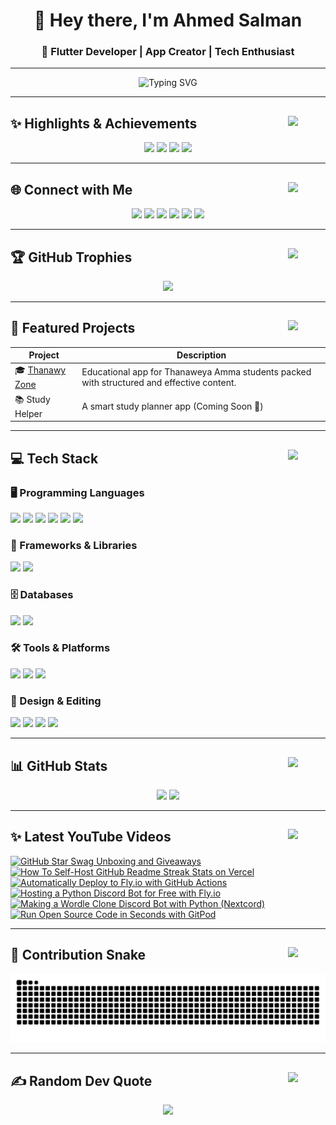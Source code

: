 <h1 align="center">👋 Hey there, I'm Ahmed Salman</h1>
<h3 align="center">🚀 Flutter Developer | App Creator | Tech Enthusiast</h3>

---

<p align="center">
  <img src="https://readme-typing-svg.demolab.com?font=Fira+Code&weight=500&pause=1000&color=09F7E9&width=435&lines=Welcome+to+my+GitHub!;I'm+a+Flutter+Developer.;Building+apps+for+students+worldwide!" alt="Typing SVG" />
</p>

---

## ✨ Highlights & Achievements <img src="https://media.giphy.com/media/3o7TKtnuHOHHUjR38Y/giphy.gif" width="60" align="right"/>

<p align="center">
  <img src="https://img.shields.io/badge/Downloads-200K%2B-success?style=for-the-badge&logo=google-play&logoColor=white"/>
  <img src="https://img.shields.io/badge/Experience-5+%20Years-blueviolet?style=for-the-badge"/>
  <img src="https://img.shields.io/badge/Focus-Education%20Apps-orange?style=for-the-badge"/>
  <img src="https://img.shields.io/badge/TimeZone-Egypt%20UTC%2B2-blue?style=for-the-badge"/>
</p>

---

## 🌐 Connect with Me <img src="https://media.giphy.com/media/26BRv0ThflsHCqDrG/giphy.gif" width="60" align="right"/>

<p align="center">
  <a href="https://linkedin.com/in/ahmed-3rida"><img src="https://img.shields.io/badge/LinkedIn-%230077B5.svg?logo=linkedin&logoColor=white"/></a>
  <a href="https://youtube.com/@A7med.Salman.3rida"><img src="https://img.shields.io/badge/YouTube-%23FF0000.svg?logo=YouTube&logoColor=white"/></a>
  <a href="https://discord.gg/X7EBa5gVSc"><img src="https://img.shields.io/badge/Discord-%237289DA.svg?logo=discord&logoColor=white"/></a>
  <a href="https://instagram.com/a7med.salman.3rida"><img src="https://img.shields.io/badge/Instagram-%23E4405F.svg?logo=Instagram&logoColor=white"/></a>
  <a href="https://tiktok.com/@a7med.salman.3rida"><img src="https://img.shields.io/badge/TikTok-%23000000.svg?logo=TikTok&logoColor=white"/></a>
  <a href="https://facebook.com/Ahmed.Salman.Areda"><img src="https://img.shields.io/badge/Facebook-%231877F2.svg?logo=Facebook&logoColor=white"/></a>
</p>

---

## 🏆 GitHub Trophies <img src="https://media.giphy.com/media/5GoVLqeAOo6PK/giphy.gif" width="60" align="right"/>

<p align="center">
  <img src="https://github-profile-trophy.vercel.app/?username=ahmed-3rida&theme=dracula&row=1&column=7" />
</p>

---

## 🚀 Featured Projects <img src="https://media.giphy.com/media/13HgwGsXF0aiGY/giphy.gif" width="60" align="right"/>

| Project | Description |
| ------- | ----------- |
| 🎓 [Thanawy Zone](https://play.google.com/store/apps/details?id=com.eltafouq3sec) | Educational app for Thanaweya Amma students packed with structured and effective content. |
| 📚 Study Helper | A smart study planner app (Coming Soon 🚀) |

---

## 💻 Tech Stack <img src="https://media.giphy.com/media/LMt9638dO8dftAjtco/giphy.gif" width="60" align="right"/>

### 🖥️ Programming Languages
<p>
  <img src="https://img.shields.io/badge/Dart-0175C2?style=for-the-badge&logo=dart&logoColor=white"/>
  <img src="https://img.shields.io/badge/Python-3670A0?style=for-the-badge&logo=python&logoColor=ffdd54"/>
  <img src="https://img.shields.io/badge/C-00599C?style=for-the-badge&logo=c&logoColor=white"/>
  <img src="https://img.shields.io/badge/C++-00599C?style=for-the-badge&logo=c%2B%2B&logoColor=white"/>
  <img src="https://img.shields.io/badge/HTML5-E34F26?style=for-the-badge&logo=html5&logoColor=white"/>
  <img src="https://img.shields.io/badge/CSS3-1572B6?style=for-the-badge&logo=css3&logoColor=white"/>
</p>

### 🚀 Frameworks & Libraries
<p>
  <img src="https://img.shields.io/badge/Flutter-02569B?style=for-the-badge&logo=flutter&logoColor=white"/>
  <img src="https://img.shields.io/badge/Firebase-FFCA28?style=for-the-badge&logo=firebase&logoColor=white"/>
</p>

### 🗄️ Databases
<p>
  <img src="https://img.shields.io/badge/Supabase-3ECF8E?style=for-the-badge&logo=supabase&logoColor=white"/>
  <img src="https://img.shields.io/badge/SQLite-07405E?style=for-the-badge&logo=sqlite&logoColor=white"/>
</p>

### 🛠️ Tools & Platforms
<p>
  <img src="https://img.shields.io/badge/Git-F05033?style=for-the-badge&logo=git&logoColor=white"/>
  <img src="https://img.shields.io/badge/GitHub-181717?style=for-the-badge&logo=github&logoColor=white"/>
  <img src="https://img.shields.io/badge/Notion-000000?style=for-the-badge&logo=notion&logoColor=white"/>
</p>

### 🎨 Design & Editing
<p>
  <img src="https://img.shields.io/badge/Figma-F24E1E?style=for-the-badge&logo=figma&logoColor=white"/>
  <img src="https://img.shields.io/badge/Canva-00C4CC?style=for-the-badge&logo=canva&logoColor=white"/>
  <img src="https://img.shields.io/badge/Photoshop-31A8FF?style=for-the-badge&logo=adobe-photoshop&logoColor=white"/>
  <img src="https://img.shields.io/badge/Premiere%20Pro-9999FF?style=for-the-badge&logo=adobe-premiere-pro&logoColor=white"/>
</p>

---

## 📊 GitHub Stats <img src="https://media.giphy.com/media/l3vR85PnGsBwu1PFK/giphy.gif" width="60" align="right"/>

<p align="center">
  <img src="https://streak-stats.demolab.com?user=ahmed-3rida&theme=dracula&hide_border=true&border_radius=5" height="150"/>
  <img src="https://github-readme-stats.vercel.app/api/top-langs/?username=ahmed-3rida&layout=compact&theme=dracula&hide_border=true" height="150"/>
</p>

---

## ✨ Latest YouTube Videos <img src="https://media.giphy.com/media/f9k1tV7HyORcngKF8v/giphy.gif" width="60" align="right"/>

<!-- BEGIN YOUTUBE-CARDS -->
[![GitHub Star Swag Unboxing and Giveaways](https://ytcards.demolab.com/?id=1lXaKEy97qE&title=GitHub+Star+Swag+Unboxing+and+Giveaways&lang=en&timestamp=1696868769&background_color=%230d1117&title_color=%23ffffff&stats_color=%23dedede&max_title_lines=1&width=250&border_radius=5 "GitHub Star Swag Unboxing and Giveaways")](https://www.youtube.com/watch?v=1lXaKEy97qE)
[![How To Self-Host GitHub Readme Streak Stats on Vercel](https://ytcards.demolab.com/?id=maoXtlb8t44&title=How+To+Self-Host+GitHub+Readme+Streak+Stats+on+Vercel&lang=en&timestamp=1693523015&background_color=%230d1117&title_color=%23ffffff&stats_color=%23dedede&max_title_lines=1&width=250&border_radius=5 "How To Self-Host GitHub Readme Streak Stats on Vercel")](https://www.youtube.com/watch?v=maoXtlb8t44)
[![Automatically Deploy to Fly.io with GitHub Actions](https://ytcards.demolab.com/?id=6u9BrDaSHJc&title=Automatically+Deploy+to+Fly.io+with+GitHub+Actions&lang=en&timestamp=1661864404&background_color=%230d1117&title_color=%23ffffff&stats_color=%23dedede&max_title_lines=1&width=250&border_radius=5 "Automatically Deploy to Fly.io with GitHub Actions")](https://www.youtube.com/watch?v=6u9BrDaSHJc)
[![Hosting a Python Discord Bot for Free with Fly.io](https://ytcards.demolab.com/?id=J7Fm7MdZn_E&title=Hosting+a+Python+Discord+Bot+for+Free+with+Fly.io&lang=en&timestamp=1661708747&background_color=%230d1117&title_color=%23ffffff&stats_color=%23dedede&max_title_lines=1&width=250&border_radius=5 "Hosting a Python Discord Bot for Free with Fly.io")](https://www.youtube.com/watch?v=J7Fm7MdZn_E)
[![Making a Wordle Clone Discord Bot with Python (Nextcord)](https://ytcards.demolab.com/?id=0p_eQGKFY3I&title=Making+a+Wordle+Clone+Discord+Bot+with+Python+%28Nextcord%29&lang=en&timestamp=1643900217&background_color=%230d1117&title_color=%23ffffff&stats_color=%23dedede&max_title_lines=1&width=250&border_radius=5 "Making a Wordle Clone Discord Bot with Python (Nextcord)")](https://www.youtube.com/watch?v=0p_eQGKFY3I)
[![Run Open Source Code in Seconds with GitPod](https://ytcards.demolab.com/?id=Mt_Bsj6K9Lw&title=Run+Open+Source+Code+in+Seconds+with+GitPod&lang=en&timestamp=1642108413&background_color=%230d1117&title_color=%23ffffff&stats_color=%23dedede&max_title_lines=1&width=250&border_radius=5 "Run Open Source Code in Seconds with GitPod")](https://www.youtube.com/watch?v=Mt_Bsj6K9Lw)
<!-- END YOUTUBE-CARDS -->

---

## 🐍 Contribution Snake <img src="https://media.giphy.com/media/26ufdipQqU2lhNA4g/giphy.gif" width="60" align="right"/>

![Snake animation](https://github.com/ahmed-3rida/ahmed-3rida/blob/output/github-contribution-grid-snake.svg)

---

## ✍️ Random Dev Quote <img src="https://media.giphy.com/media/3o6gDWzmAzrpi5DQU8/giphy.gif" width="60" align="right"/>

<p align="center">
  <img src="https://quotes-github-readme.vercel.app/api?type=horizontal&theme=tokyonight"/>
</p>
